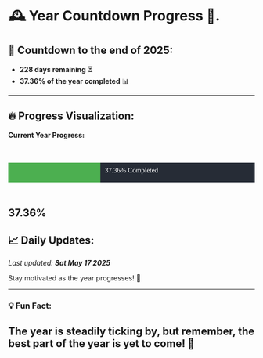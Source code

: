 
# &#x1F570; **Year Countdown Progress** &#x1F389;.

## &#x1F4C5; Countdown to the end of 2025:
- **228 days remaining** &#x23F3;
- **37.36% of the year completed** &#x1F4CA;

---

## &#x1F525; **Progress Visualization**:

**Current Year Progress:**

<br><br>
![Progress Bar](https://raw.githubusercontent.com/dayanidigv/year-countdown-progress/main/progress-bar.svg)
<br><br>

**37.36%**
---

## &#x1F4C8; **Daily Updates**:

_Last updated: **Sat May 17 2025**_

Stay motivated as the year progresses! &#x1F680;

--- 

### &#x1F4A1; **Fun Fact:**
The year is steadily ticking by, but remember, the best part of the year is yet to come! &#x1F31F;
---
